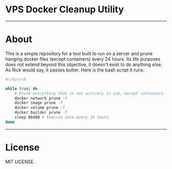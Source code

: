 # VPS Docker Cleanup Utility

***
# About

This is a simple repository for a tool built to run on a server and prune hanging docker files (except containers) every 24 hours. Its life purposes does not extend beyond this objective, it doesn't exist to do anything else. As Rick would say, it passes butter. Here is the bash script it runs:

```bash
#!/bin/sh

while true; do
    # Prune everything that is not actively in use, except containers
    docker network prune -f
    docker image prune -f
    docker volume prune -f
    docker builder prune -f
    sleep 86400 # Execute once every 24 hours
done
```
 
***
# License

MIT LICENSE.
